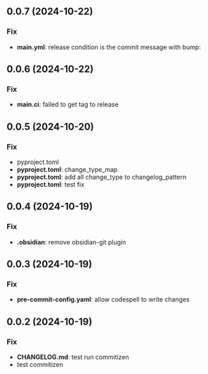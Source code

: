 ## 0.0.7 (2024-10-22)

### Fix

- **main.yml**: release condition is the commit message with bump:

## 0.0.6 (2024-10-22)

### Fix

- **main.ci**: failed to get tag to release

## 0.0.5 (2024-10-20)

### Fix

- pyproject.toml
- **pyproject.toml**: change_type_map
- **pyproject.toml**: add all change_type to changelog_pattern
- **pyproject.toml**: test fix

## 0.0.4 (2024-10-19)

### Fix

- **.obsidian**: remove obsidian-git plugin

## 0.0.3 (2024-10-19)

### Fix

- **pre-commit-config.yaml**: allow codespell to write changes

## 0.0.2 (2024-10-19)

### Fix

- **CHANGELOG.md**: test run commitizen
- test commitizen
